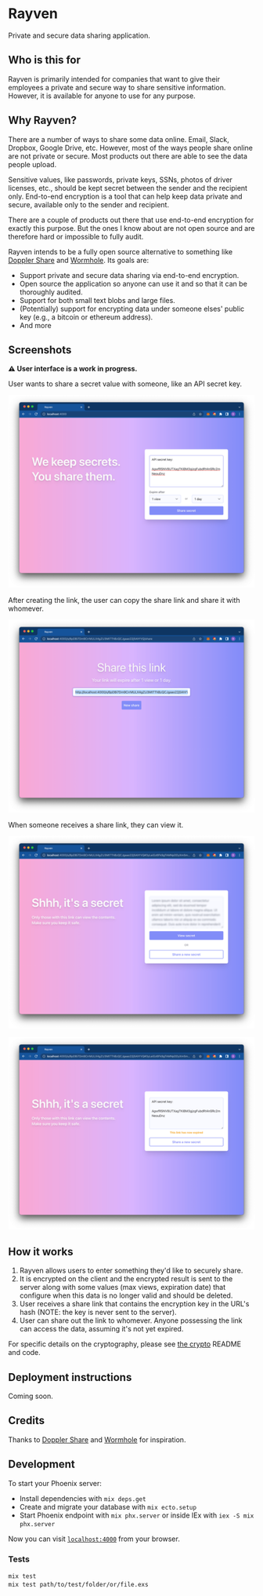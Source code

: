 # Rayven

Private and secure data sharing application.

## Who is this for

Rayven is primarily intended for companies that want to give their employees a private and secure way to share sensitive information. However, it is available for anyone to use for any purpose.

## Why Rayven?

There are a number of ways to share some data online. Email, Slack, Dropbox, Google Drive, etc. However, most of the ways people share online are not private or secure. Most products out there are able to see the data people upload.

Sensitive values, like passwords, private keys, SSNs, photos of driver licenses, etc., should be kept secret between the sender and the recipient only. End-to-end encryption is a tool that can help keep data private and secure, available only to the sender and recipient.

There are a couple of products out there that use end-to-end encryption for exactly this purpose. But the ones I know about are not open source and are therefore hard or impossible to fully audit.

Rayven intends to be a fully open source alternative to something like [Doppler Share](https://share.doppler.com) and [Wormhole](https://wormhole.app). Its goals are:

* Support private and secure data sharing via end-to-end encryption.
* Open source the application so anyone can use it and so that it can be thoroughly audited.
* Support for both small text blobs and large files.
* (Potentially) support for encrypting data under someone elses' public key (e.g., a bitcoin or ethereum address).
* And more

## Screenshots

**⚠️ User interface is a work in progress.**

User wants to share a secret value with someone, like an API secret key.

![User enters a secret in the form](priv/static/images/screenshots/enter_secret.png)

After creating the link, the user can copy the share link and share it with whomever.

![User copies share link](priv/static/images/screenshots/share_secret.png)

When someone receives a share link, they can view it.

![User confirms they'd like to view secret](priv/static/images/screenshots/confirm_view.png)

![User views secret](priv/static/images/screenshots/view_secret.png)

## How it works

1. Rayven allows users to enter something they'd like to securely share.
2. It is encrypted on the client and the encrypted result is sent to the server along with some values (max views, expiration date) that configure when this data is no longer valid and should be deleted.
3. User receives a share link that contains the encryption key in the URL's hash (NOTE: the key is never sent to the server).
4. User can share out the link to whomever. Anyone possessing the link can access the data, assuming it's not yet expired.

For specific details on the cryptography, please see [the crypto](assets/js/crypto) README and code.

## Deployment instructions

Coming soon.

## Credits

Thanks to [Doppler Share](https://share.doppler.com) and [Wormhole](https://wormhole.app) for inspiration.

## Development

To start your Phoenix server:

  * Install dependencies with `mix deps.get`
  * Create and migrate your database with `mix ecto.setup`
  * Start Phoenix endpoint with `mix phx.server` or inside IEx with `iex -S mix phx.server`

Now you can visit [`localhost:4000`](http://localhost:4000) from your browser.

### Tests

```bash
mix test
mix test path/to/test/folder/or/file.exs
```
